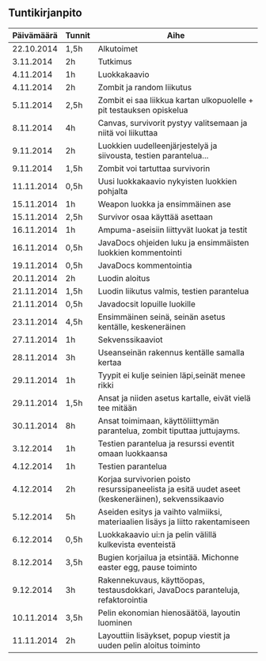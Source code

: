 ## Tuntikirjanpito

Päivämäärä | Tunnit | Aihe
-----------|--------|-----
22.10.2014 | 1,5h | Alkutoimet
3.11.2014 | 2h | Tutkimus
4.11.2014 | 1h | Luokkakaavio
4.11.2014 | 2h | Zombit ja random liikutus
5.11.2014 | 2,5h | Zombit ei saa liikkua kartan ulkopuolelle + pit testauksen opiskelua
8.11.2014 | 4h | Canvas, survivorit pystyy valitsemaan ja niitä voi liikuttaa
9.11.2014 | 2h | Luokkien uudelleenjärjestelyä ja siivousta, testien parantelua...
9.11.2014 | 1,5h | Zombit voi tartuttaa survivorin
11.11.2014 | 0,5h | Uusi luokkakaavio nykyisten luokkien pohjalta
15.11.2014 | 1h | Weapon luokka ja ensimmäinen ase
15.11.2014 | 2,5h | Survivor osaa käyttää asettaan
16.11.2014 | 1h | Ampuma-aseisiin liittyvät luokat ja testit
16.11.2014 | 0,5h | JavaDocs ohjeiden luku ja ensimmäisten luokkien kommentointi
19.11.2014 | 0,5h | JavaDocs kommentointia
20.11.2014 | 2h | Luodin aloitus
21.11.2014 | 1,5h | Luodin liikutus valmis, testien parantelua
21.11.2014 | 0,5h | Javadocsit lopuille luokille
23.11.2014 | 4,5h | Ensimmäinen seinä, seinän asetus kentälle, keskeneräinen
27.11.2014 | 1h | Sekvenssikaaviot
28.11.2014 | 3h | Useanseinän rakennus kentälle samalla kertaa
29.11.2014 | 1h | Tyypit ei kulje seinien läpi,seinät menee rikki
29.11.2014 | 1,5h | Ansat ja niiden asetus kartalle, eivät vielä tee mitään
30.11.2014 | 8h | Ansat toimimaan, käyttöliittymän parantelua, zombit tiputtaa juttujayms.
3.12.2014 | 1h | Testien parantelua ja resurssi eventit omaan luokkaansa
4.12.2014 | 1h | Testien parantelua
4.12.2014 | 2h | Korjaa survivorien poisto resurssipaneelista ja esitä uudet aseet (keskeneräinen), sekvenssikaavio
5.12.2014 | 5h | Aseiden esitys ja vaihto valmiiksi, materiaalien lisäys ja liitto rakentamiseen
6.12.2014 | 0,5h | Luokkakaavio ui:n ja pelin välillä kulkevista eventeistä
8.12.2014 | 3,5h | Bugien korjailua ja etsintää. Michonne easter egg, pause toiminto
9.12.2014 | 3h | Rakennekuvaus, käyttöopas, testausdokkari, JavaDocs paranteluja, refaktorointia
10.11.2014 | 3,5h | Pelin ekonomian hienosäätöä, layoutin luominen
11.11.2014 | 2h | Layouttiin lisäykset, popup viestit ja uuden pelin aloitus toiminto